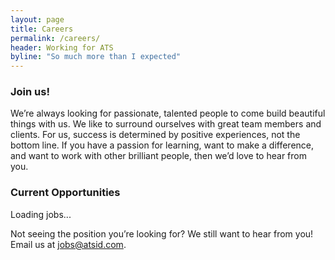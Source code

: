 ```yaml
---
layout: page
title: Careers
permalink: /careers/
header: Working for ATS
byline: "So much more than I expected"
---
```


<h3>Join us!</h3>
<p>We’re always looking for passionate, talented people to come build beautiful things with us. We like to surround ourselves with great team members and clients. For us, success is determined by positive experiences, not the bottom line. If you have a passion for learning, want to make a difference, and want to work with other brilliant people, then we’d love to hear from you. </p>
<div class="careers-grid careers-photos">
    <div class="careers-grid__cell--2">
        <div class="careers__image square" style="background-image: url({{site.baseurl}}/assets/images/careers-1.jpg);" alt="Team meeting"></div>
    </div>
    <div class="careers-grid__cell--2">
        <div class="careers-grid">
            <div class="careers-grid__cell--2">
                <div class="careers__image square" style="background-image: url({{site.baseurl}}/assets/images/careers-2.jpg);" alt="naval support team"></div>
            </div>
            <div class="careers-grid__cell--2">
                <div class="careers__image square" style="background-image: url({{site.baseurl}}/assets/images/careers-4.jpg);" alt="happy employees"></div>
            </div>
        </div>
        <div class="careers-grid">
            <div class="careers-grid__cell">
                <div class="careers__image rect" style="background-image: url({{site.baseurl}}/assets/images/careers-3.jpg);" alt="whiteboard with sticky notes"></div>
            </div>
        </div>
    </div>
</div>
<h3 id="opportunities">Current Opportunities</h3>
<div id="jobs" class="jobs"><p class="jobs__loading">Loading jobs...</p></div>
<p>Not seeing the position you’re looking for? We still want to hear from you!<br>Email us at <a href="mailto:jobs@atsid.com">jobs@atsid.com</a>.</p>

